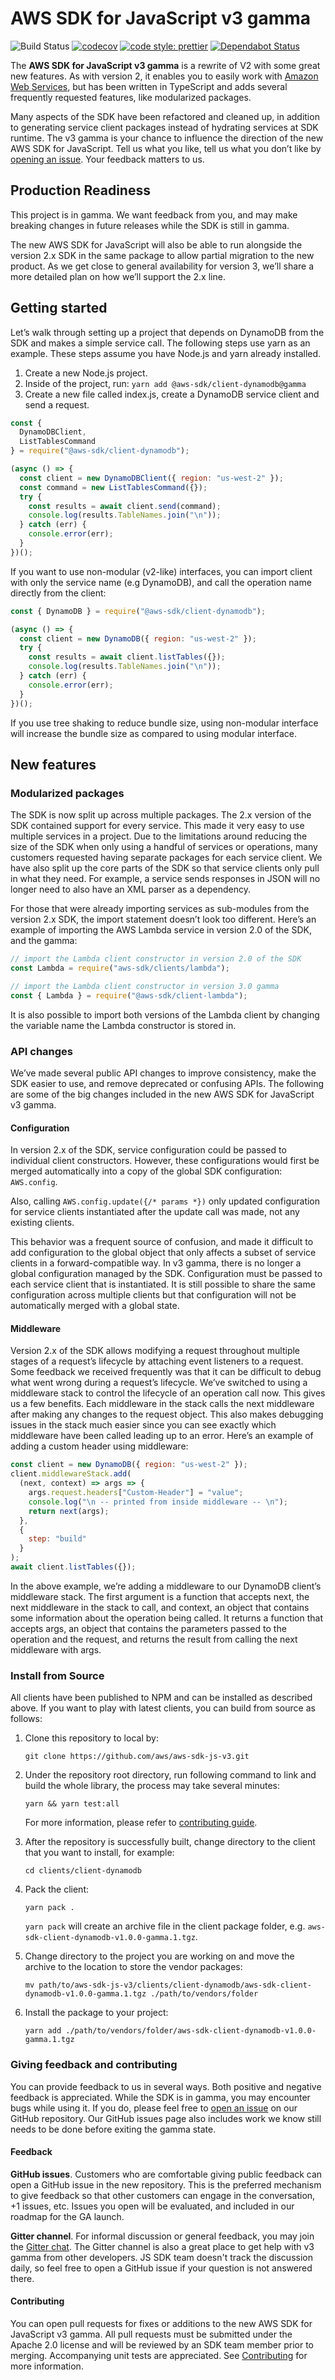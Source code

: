 # AWS SDK for JavaScript v3 gamma

![Build Status](https://codebuild.us-west-2.amazonaws.com/badges?uuid=eyJlbmNyeXB0ZWREYXRhIjoiMmtFajZWQmNUbEhidnBKN1VncjRrNVI3d0JUcFpGWUd3STh4T3N3Rnljc1BMaEIrYm9HU2t4YTV1RlE1YmlnUG9XM3luY0Ftc2tBc0xTeVFJMkVOa24wPSIsIml2UGFyYW1ldGVyU3BlYyI6IlBDMDl6UEROK1dlU1h1OWciLCJtYXRlcmlhbFNldFNlcmlhbCI6MX0%3D&branch=master)
[![codecov](https://codecov.io/gh/aws/aws-sdk-js-v3/branch/master/graph/badge.svg)](https://codecov.io/gh/aws/aws-sdk-js-v3)
[![code style: prettier](https://img.shields.io/badge/code_style-prettier-ff69b4.svg)](https://github.com/prettier/prettier)
[![Dependabot Status](https://api.dependabot.com/badges/status?host=github&repo=aws/aws-sdk-js-v3)](https://dependabot.com)

The **AWS SDK for JavaScript v3 gamma** is a rewrite of V2 with some great new features. As with version 2, it enables you to easily work with [Amazon Web Services](https://aws.amazon.com/), but has been written in TypeScript and adds several frequently requested features, like modularized packages.

Many aspects of the SDK have been refactored and cleaned up, in addition to generating service client packages instead of hydrating services at SDK runtime. The v3 gamma is your chance to influence the direction of the new AWS SDK for JavaScript. Tell us what you like, tell us what you don’t like by [opening an issue](https://github.com/aws/aws-sdk-js-v3/issues/new/choose). Your feedback matters to us.

## Production Readiness

This project is in gamma. We want feedback from you, and may make breaking changes in future releases while the SDK is still in gamma.

The new AWS SDK for JavaScript will also be able to run alongside the version 2.x SDK in the same package to allow partial migration to the new product. As we get close to general availability for version 3, we’ll share a more detailed plan on how we’ll support the 2.x line.

## Getting started

Let’s walk through setting up a project that depends on DynamoDB from the SDK and makes a simple service call. The following steps use yarn as an example. These steps assume you have Node.js and yarn already installed.

1. Create a new Node.js project.
2. Inside of the project, run: `yarn add @aws-sdk/client-dynamodb@gamma`
3. Create a new file called index.js, create a DynamoDB service client and send a request.

```javascript
const {
  DynamoDBClient,
  ListTablesCommand
} = require("@aws-sdk/client-dynamodb");

(async () => {
  const client = new DynamoDBClient({ region: "us-west-2" });
  const command = new ListTablesCommand({});
  try {
    const results = await client.send(command);
    console.log(results.TableNames.join("\n"));
  } catch (err) {
    console.error(err);
  }
})();
```

If you want to use non-modular (v2-like) interfaces, you can import client with only the service name (e.g DynamoDB), and call the operation name directly from the client:

```javascript
const { DynamoDB } = require("@aws-sdk/client-dynamodb");

(async () => {
  const client = new DynamoDB({ region: "us-west-2" });
  try {
    const results = await client.listTables({});
    console.log(results.TableNames.join("\n"));
  } catch (err) {
    console.error(err);
  }
})();
```

If you use tree shaking to reduce bundle size, using non-modular interface will increase the bundle size as compared to using modular interface.

<!-- Uncomment when numbers are available for gamma clients
In our workshop code, a lambda with DynamoDBClient and a command takes ~18kB while DynamoDB takes ~26 kB ([details](https://github.com/aws-samples/aws-sdk-js-v3-workshop/blob/dc3ad778b04dfe3f8f277dca67162da79c937eca/Exercise1/backend/README.md#reduce-bundle-size-by-just-importing-dynamodb)) -->

## New features

### Modularized packages

The SDK is now split up across multiple packages. The 2.x version of the SDK contained support for every service. This made it very easy to use multiple services in a project. Due to the limitations around reducing the size of the SDK when only using a handful of services or operations, many customers requested having separate packages for each service client. We have also split up the core parts of the SDK so that service clients only pull in what they need. For example, a service sends responses in JSON will no longer need to also have an XML parser as a dependency.

For those that were already importing services as sub-modules from the version 2.x SDK, the import statement doesn’t look too different. Here’s an example of importing the AWS Lambda service in version 2.0 of the SDK, and the gamma:

```javascript
// import the Lambda client constructor in version 2.0 of the SDK
const Lambda = require("aws-sdk/clients/lambda");

// import the Lambda client constructor in version 3.0 gamma
const { Lambda } = require("@aws-sdk/client-lambda");
```

It is also possible to import both versions of the Lambda client by changing the variable name the Lambda constructor is stored in.

### API changes

We’ve made several public API changes to improve consistency, make the SDK easier to use, and remove deprecated or confusing APIs. The following are some of the big changes included in the new AWS SDK for JavaScript v3 gamma.

#### Configuration

In version 2.x of the SDK, service configuration could be passed to individual client constructors.
However, these configurations would first be merged automatically into a copy of the global SDK configuration: `AWS.config`.

Also, calling `AWS.config.update({/* params *})` only updated configuration for service clients instantiated after the update call was made, not any existing clients.

This behavior was a frequent source of confusion, and made it difficult to add configuration to the global object that only affects a subset of service clients in a forward-compatible way.
In v3 gamma, there is no longer a global configuration managed by the SDK.
Configuration must be passed to each service client that is instantiated.
It is still possible to share the same configuration across multiple clients but that configuration will not be automatically merged with a global state.

#### Middleware

Version 2.x of the SDK allows modifying a request throughout multiple stages of a request’s lifecycle by attaching event listeners to a request.
Some feedback we received frequently was that it can be difficult to debug what went wrong during a request’s lifecycle.
We’ve switched to using a middleware stack to control the lifecycle of an operation call now.
This gives us a few benefits. Each middleware in the stack calls the next middleware after making any changes to the request object.
This also makes debugging issues in the stack much easier since you can see exactly which middleware have been called leading up to an error.
Here’s an example of adding a custom header using middleware:

```javascript
const client = new DynamoDB({ region: "us-west-2" });
client.middlewareStack.add(
  (next, context) => args => {
    args.request.headers["Custom-Header"] = "value";
    console.log("\n -- printed from inside middleware -- \n");
    return next(args);
  },
  {
    step: "build"
  }
);
await client.listTables({});
```

In the above example, we’re adding a middleware to our DynamoDB client’s middleware stack.
The first argument is a function that accepts next, the next middleware in the stack to call, and context, an object that contains some information about the operation being called.
It returns a function that accepts args, an object that contains the parameters passed to the operation and the request, and returns the result from calling the next middleware with args.

### Install from Source

All clients have been published to NPM and can be installed as described above. If you want to play with latest clients, you can build from source as follows:

1. Clone this repository to local by:

   ```
   git clone https://github.com/aws/aws-sdk-js-v3.git
   ```

1. Under the repository root directory, run following command to link and build the whole library, the process may take several minutes:

   ```
   yarn && yarn test:all
   ```

   For more information, please refer to [contributing guide](https://github.com/aws/aws-sdk-js-v3/blob/master/CONTRIBUTING.md#setup-and-testing).

1. After the repository is successfully built, change directory to the client that you want to install, for example:

   ```
   cd clients/client-dynamodb
   ```

1. Pack the client:

   ```
   yarn pack .
   ```

   `yarn pack` will create an archive file in the client package folder, e.g. `aws-sdk-client-dynamodb-v1.0.0-gamma.1.tgz`.

1. Change directory to the project you are working on and move the archive to the location to store the vendor packages:

   ```
   mv path/to/aws-sdk-js-v3/clients/client-dynamodb/aws-sdk-client-dynamodb-v1.0.0-gamma.1.tgz ./path/to/vendors/folder
   ```

1. Install the package to your project:

   ```
   yarn add ./path/to/vendors/folder/aws-sdk-client-dynamodb-v1.0.0-gamma.1.tgz
   ```

### Giving feedback and contributing

You can provide feedback to us in several ways. Both positive and negative feedback is appreciated.
While the SDK is in gamma, you may encounter bugs while using it.
If you do, please feel free to [open an issue](https://github.com/aws/aws-sdk-js-v3/issues/new/choose) on our GitHub repository.
Our GitHub issues page also includes work we know still needs to be done before exiting the gamma state.

#### Feedback

**GitHub issues**. Customers who are comfortable giving public feedback can open a GitHub issue in the new repository.
This is the preferred mechanism to give feedback so that other customers can engage in the conversation, +1 issues, etc.
Issues you open will be evaluated, and included in our roadmap for the GA launch.

**Gitter channel**. For informal discussion or general feedback, you may join the [Gitter chat](https://gitter.im/aws/aws-sdk-js-v3).
The Gitter channel is also a great place to get help with v3 gamma from other developers. JS SDK team doesn't
track the discussion daily, so feel free to open a GitHub issue if your question is not answered there.

#### Contributing

You can open pull requests for fixes or additions to the new AWS SDK for JavaScript v3 gamma.
All pull requests must be submitted under the Apache 2.0 license and will be reviewed by an SDK team member prior to merging.
Accompanying unit tests are appreciated. See [Contributing](CONTRIBUTING.md) for more information.
